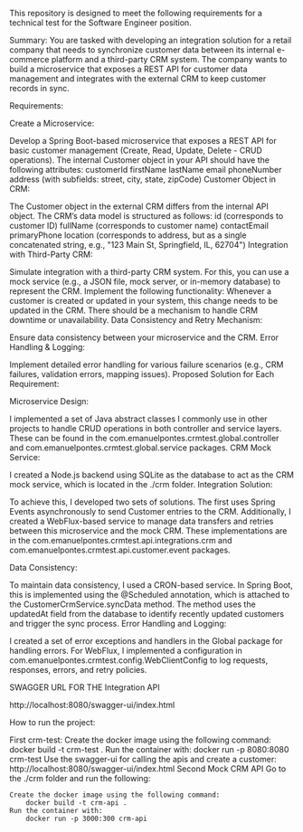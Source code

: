 This repository is designed to meet the following requirements for a technical test for the Software Engineer position.

Summary: You are tasked with developing an integration solution for a retail company that needs to synchronize customer data between its internal e-commerce platform and a third-party CRM system. The company wants to build a microservice that exposes a REST API for customer data management and integrates with the external CRM to keep customer records in sync.

Requirements:

Create a Microservice:

Develop a Spring Boot-based microservice that exposes a REST API for basic customer management (Create, Read, Update, Delete - CRUD operations).
The internal Customer object in your API should have the following attributes:
customerId
firstName
lastName
email
phoneNumber
address (with subfields: street, city, state, zipCode)
Customer Object in CRM:

The Customer object in the external CRM differs from the internal API object. The CRM’s data model is structured as follows:
id (corresponds to customer ID)
fullName (corresponds to customer name)
contactEmail
primaryPhone
location (corresponds to address, but as a single concatenated string, e.g., "123 Main St, Springfield, IL, 62704")
Integration with Third-Party CRM:

Simulate integration with a third-party CRM system. For this, you can use a mock service (e.g., a JSON file, mock server, or in-memory database) to represent the CRM.
Implement the following functionality:
Whenever a customer is created or updated in your system, this change needs to be updated in the CRM.
There should be a mechanism to handle CRM downtime or unavailability.
Data Consistency and Retry Mechanism:

Ensure data consistency between your microservice and the CRM.
Error Handling & Logging:

Implement detailed error handling for various failure scenarios (e.g., CRM failures, validation errors, mapping issues).
Proposed Solution for Each Requirement:

Microservice Design:

I implemented a set of Java abstract classes I commonly use in other projects to handle CRUD operations in both controller and service layers. These can be found in the com.emanuelpontes.crmtest.global.controller and com.emanuelpontes.crmtest.global.service packages.
CRM Mock Service:

I created a Node.js backend using SQLite as the database to act as the CRM mock service, which is located in the ./crm folder.
Integration Solution:

To achieve this, I developed two sets of solutions. The first uses Spring Events asynchronously to send Customer entries to the CRM. Additionally, I created a WebFlux-based service to manage data transfers and retries between this microservice and the mock CRM. These implementations are in the com.emanuelpontes.crmtest.api.integrations.crm and com.emanuelpontes.crmtest.api.customer.event packages.

Data Consistency:

To maintain data consistency, I used a CRON-based service. In Spring Boot, this is implemented using the @Scheduled annotation, which is attached to the CustomerCrmService.syncData method. The method uses the updatedAt field from the database to identify recently updated customers and trigger the sync process.
Error Handling and Logging:

I created a set of error exceptions and handlers in the Global package for handling errors. For WebFlux, I implemented a configuration in com.emanuelpontes.crmtest.config.WebClientConfig to log requests, responses, errors, and retry policies.


SWAGGER URL FOR THE Integration API

http://localhost:8080/swagger-ui/index.html

How to run the project:

First crm-test: 
    Create the docker image using the following command:
        docker build -t crm-test .
    Run the container with:
        docker run -p 8080:8080 crm-test 
    Use the swagger-ui for calling the apis and create a customer:
        http://localhost:8080/swagger-ui/index.html
Second Mock CRM API
    Go to the ./crm folder and run the following:
    
    Create the docker image using the following command:
        docker build -t crm-api .
    Run the container with:
        docker run -p 3000:300 crm-api 
